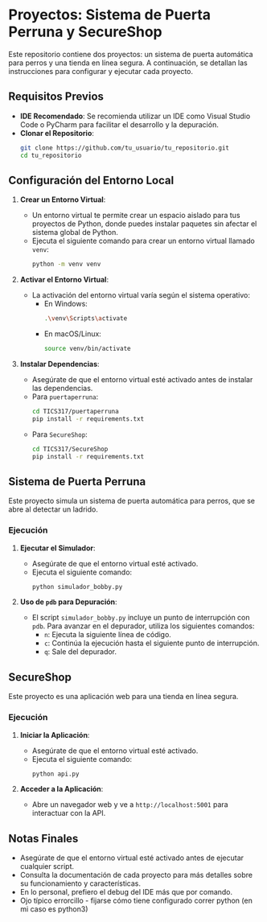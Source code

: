 # Proyectos: Sistema de Puerta Perruna y SecureShop

Este repositorio contiene dos proyectos: un sistema de puerta automática para perros y una tienda en línea segura. A continuación, se detallan las instrucciones para configurar y ejecutar cada proyecto.

## Requisitos Previos

- **IDE Recomendado**: Se recomienda utilizar un IDE como Visual Studio Code o PyCharm para facilitar el desarrollo y la depuración.
- **Clonar el Repositorio**: 
  ```bash
  git clone https://github.com/tu_usuario/tu_repositorio.git
  cd tu_repositorio
  ```

## Configuración del Entorno Local

1. **Crear un Entorno Virtual**:
   - Un entorno virtual te permite crear un espacio aislado para tus proyectos de Python, donde puedes instalar paquetes sin afectar el sistema global de Python.
   - Ejecuta el siguiente comando para crear un entorno virtual llamado `venv`:
     ```bash
     python -m venv venv
     ```

2. **Activar el Entorno Virtual**:
   - La activación del entorno virtual varía según el sistema operativo:
     - En Windows:
       ```bash
       .\venv\Scripts\activate
       ```
     - En macOS/Linux:
       ```bash
       source venv/bin/activate
       ```

3. **Instalar Dependencias**:
   - Asegúrate de que el entorno virtual esté activado antes de instalar las dependencias.
   - Para `puertaperruna`:
     ```bash
     cd TICS317/puertaperruna
     pip install -r requirements.txt
     ```
   - Para `SecureShop`:
     ```bash
     cd TICS317/SecureShop
     pip install -r requirements.txt
     ```

## Sistema de Puerta Perruna

Este proyecto simula un sistema de puerta automática para perros, que se abre al detectar un ladrido.

### Ejecución

1. **Ejecutar el Simulador**:
   - Asegúrate de que el entorno virtual esté activado.
   - Ejecuta el siguiente comando:
     ```bash
     python simulador_bobby.py
     ```

2. **Uso de `pdb` para Depuración**:
   - El script `simulador_bobby.py` incluye un punto de interrupción con `pdb`. Para avanzar en el depurador, utiliza los siguientes comandos:
     - `n`: Ejecuta la siguiente línea de código.
     - `c`: Continúa la ejecución hasta el siguiente punto de interrupción.
     - `q`: Sale del depurador.


## SecureShop

Este proyecto es una aplicación web para una tienda en línea segura.

### Ejecución

1. **Iniciar la Aplicación**:
   - Asegúrate de que el entorno virtual esté activado.
   - Ejecuta el siguiente comando:
     ```bash
     python api.py
     ```

2. **Acceder a la Aplicación**:
   - Abre un navegador web y ve a `http://localhost:5001` para interactuar con la API.

## Notas Finales

- Asegúrate de que el entorno virtual esté activado antes de ejecutar cualquier script.
- Consulta la documentación de cada proyecto para más detalles sobre su funcionamiento y características.
- En lo personal, prefiero el debug del IDE más que por comando.
- Ojo típico errorcillo - fijarse cómo tiene configurado correr python (en mi caso es python3)
